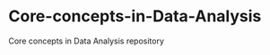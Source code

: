 Core-concepts-in-Data-Analysis
==============================

Core concepts in Data Analysis repository
